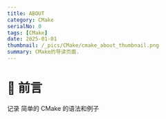 ```yaml
---
title: ABOUT
category: CMake
serialNo: 0
tags: [CMake]
date: 2025-01-01
thumbnail: /_pics/CMake/cmake_about_thumbnail.png
summary: CMake的导读页面.
---
```


# 🎉 前言

记录 简单的 CMake 的语法和例子
